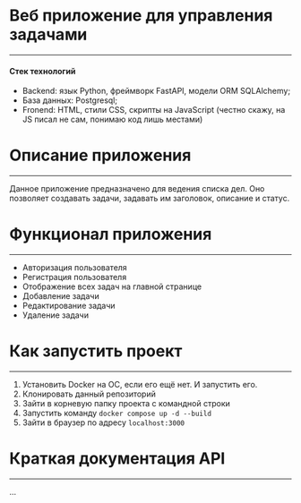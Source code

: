 # Веб приложение для управления задачами
---
#### Стек технологий
- Backend: язык Python, фреймворк FastAPI, модели ORM SQLAlchemy;
- База данных: Postgresql;
- Fronend: HTML, стили CSS, скрипты на JavaScript (честно скажу, на JS писал не сам, понимаю код лишь местами)

# Описание приложения
---
Данное приложение предназначено для ведения списка дел. Оно позволяет создавать задачи, задавать им заголовок, описание и статус.
# Функционал приложения
---
- Авторизация пользователя
- Регистрация пользователя
- Отображение всех задач на главной странице
- Добавление задачи
- Редактирование задачи
- Удаление задачи
# Как запустить проект
---
1. Установить Docker на ОС, если его ещё нет. И запустить его.
2. Клонировать данный репозиторий
3. Зайти в корневую папку проекта с командной строки
4. Запустить команду ```docker compose up -d --build```
5. Зайти в браузер по адресу ```localhost:3000```
# Краткая документация API
---
...
